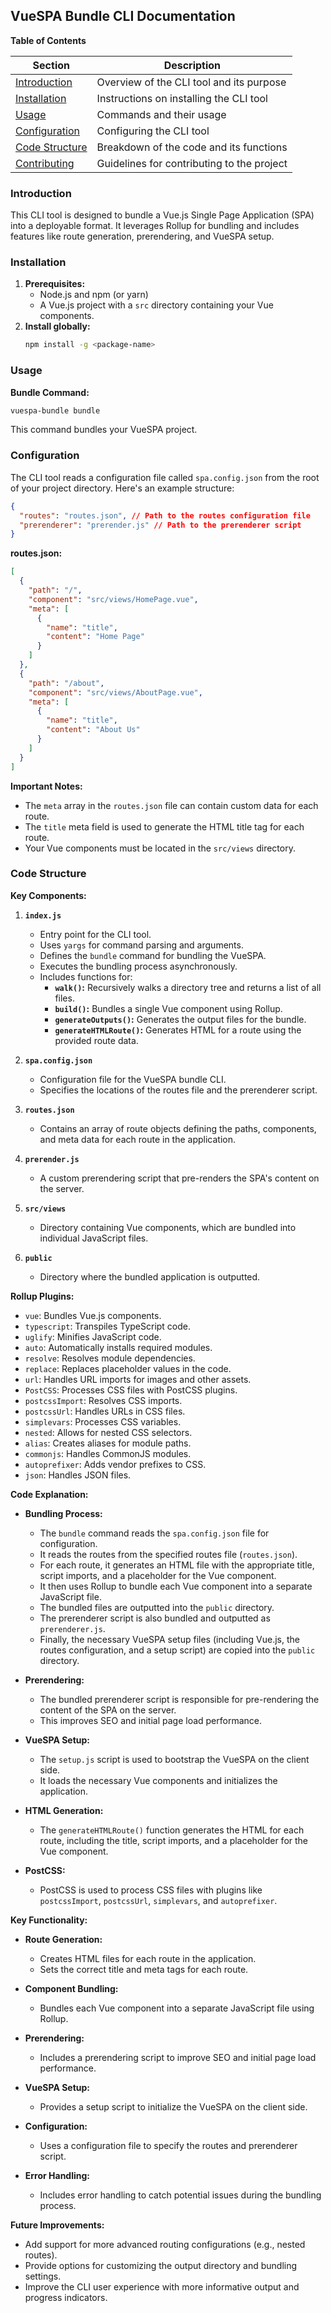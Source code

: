 ## VueSPA Bundle CLI Documentation

**Table of Contents**

| Section | Description |
|---|---|
| [Introduction](#introduction) | Overview of the CLI tool and its purpose |
| [Installation](#installation) | Instructions on installing the CLI tool |
| [Usage](#usage) | Commands and their usage |
| [Configuration](#configuration) | Configuring the CLI tool |
| [Code Structure](#code-structure) | Breakdown of the code and its functions |
| [Contributing](#contributing) | Guidelines for contributing to the project |

### Introduction 

This CLI tool is designed to bundle a Vue.js Single Page Application (SPA) into a deployable format. It leverages Rollup for bundling and includes features like route generation, prerendering, and VueSPA setup.

### Installation

1. **Prerequisites:**
    * Node.js and npm (or yarn)
    * A Vue.js project with a `src` directory containing your Vue components.
2. **Install globally:**
    ```bash
    npm install -g <package-name> 
    ```

### Usage

**Bundle Command:** 
  ```bash
  vuespa-bundle bundle
  ```
  This command bundles your VueSPA project.

### Configuration

The CLI tool reads a configuration file called `spa.config.json` from the root of your project directory. Here's an example structure:
```json
{
  "routes": "routes.json", // Path to the routes configuration file
  "prerenderer": "prerender.js" // Path to the prerenderer script
}
```

**routes.json:**
```json
[
  {
    "path": "/",
    "component": "src/views/HomePage.vue",
    "meta": [
      {
        "name": "title",
        "content": "Home Page" 
      }
    ]
  },
  {
    "path": "/about",
    "component": "src/views/AboutPage.vue",
    "meta": [
      {
        "name": "title",
        "content": "About Us" 
      }
    ]
  }
]
```

**Important Notes:** 

* The `meta` array in the `routes.json` file can contain custom data for each route. 
* The `title` meta field is used to generate the HTML title tag for each route.
* Your Vue components must be located in the `src/views` directory.

### Code Structure

**Key Components:**

1. **`index.js`** 
    * Entry point for the CLI tool.
    * Uses `yargs` for command parsing and arguments.
    * Defines the `bundle` command for bundling the VueSPA.
    * Executes the bundling process asynchronously.
    * Includes functions for:
        * **`walk()`:** Recursively walks a directory tree and returns a list of all files.
        * **`build()`:** Bundles a single Vue component using Rollup.
        * **`generateOutputs()`:** Generates the output files for the bundle.
        * **`generateHTMLRoute()`:** Generates HTML for a route using the provided route data.

2. **`spa.config.json`**
    * Configuration file for the VueSPA bundle CLI.
    * Specifies the locations of the routes file and the prerenderer script.

3. **`routes.json`**
    * Contains an array of route objects defining the paths, components, and meta data for each route in the application.

4. **`prerender.js`**
    * A custom prerendering script that pre-renders the SPA's content on the server.

5. **`src/views`**
    * Directory containing Vue components, which are bundled into individual JavaScript files.

6. **`public`**
    * Directory where the bundled application is outputted.

**Rollup Plugins:**
* `vue`: Bundles Vue.js components.
* `typescript`: Transpiles TypeScript code.
* `uglify`: Minifies JavaScript code.
* `auto`: Automatically installs required modules.
* `resolve`: Resolves module dependencies.
* `replace`: Replaces placeholder values in the code.
* `url`: Handles URL imports for images and other assets.
* `PostCSS`: Processes CSS files with PostCSS plugins.
* `postcssImport`: Resolves CSS imports.
* `postcssUrl`: Handles URLs in CSS files.
* `simplevars`: Processes CSS variables.
* `nested`: Allows for nested CSS selectors.
* `alias`: Creates aliases for module paths.
* `commonjs`: Handles CommonJS modules.
* `autoprefixer`: Adds vendor prefixes to CSS.
* `json`: Handles JSON files.

**Code Explanation:**

* **Bundling Process:**
    * The `bundle` command reads the `spa.config.json` file for configuration.
    * It reads the routes from the specified routes file (`routes.json`).
    * For each route, it generates an HTML file with the appropriate title, script imports, and a placeholder for the Vue component.
    * It then uses Rollup to bundle each Vue component into a separate JavaScript file.
    * The bundled files are outputted into the `public` directory.
    * The prerenderer script is also bundled and outputted as `prerenderer.js`.
    * Finally, the necessary VueSPA setup files (including Vue.js, the routes configuration, and a setup script) are copied into the `public` directory.

* **Prerendering:**
    * The bundled prerenderer script is responsible for pre-rendering the content of the SPA on the server.
    * This improves SEO and initial page load performance.

* **VueSPA Setup:**
    * The `setup.js` script is used to bootstrap the VueSPA on the client side.
    * It loads the necessary Vue components and initializes the application.

* **HTML Generation:**
    * The `generateHTMLRoute()` function generates the HTML for each route, including the title, script imports, and a placeholder for the Vue component.

* **PostCSS:**
    * PostCSS is used to process CSS files with plugins like `postcssImport`, `postcssUrl`, `simplevars`, and `autoprefixer`.

**Key Functionality:**

* **Route Generation:**
    * Creates HTML files for each route in the application.
    * Sets the correct title and meta tags for each route.

* **Component Bundling:**
    * Bundles each Vue component into a separate JavaScript file using Rollup.

* **Prerendering:**
    * Includes a prerendering script to improve SEO and initial page load performance.

* **VueSPA Setup:**
    * Provides a setup script to initialize the VueSPA on the client side.

* **Configuration:**
    * Uses a configuration file to specify the routes and prerenderer script.

* **Error Handling:**
    * Includes error handling to catch potential issues during the bundling process.

**Future Improvements:**

* Add support for more advanced routing configurations (e.g., nested routes).
* Provide options for customizing the output directory and bundling settings.
* Improve the CLI user experience with more informative output and progress indicators.
